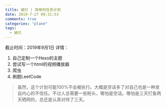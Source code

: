 ```yaml
---
title: 破烂 | 简单的任务计划
date: 2019-7-27 09:31:53
comments: true
categories: "plane"
tags: 
  - 破烂
---
```

截止时间：2019年9月1日
详情：
1. 自己定制一个Hexo的主题
2. 尝试写一个html的视频播放器
3. 爬虫
4. 刷题LeetCode

>虽然，这个计划可能100%不会被执行。大概是空话多了对自己也是一种发自内心的不信任。不过人总需要一些盼头，哪怕是空话。哪怕是三天打鱼两天晒网的，总还是认真对待了三天。
